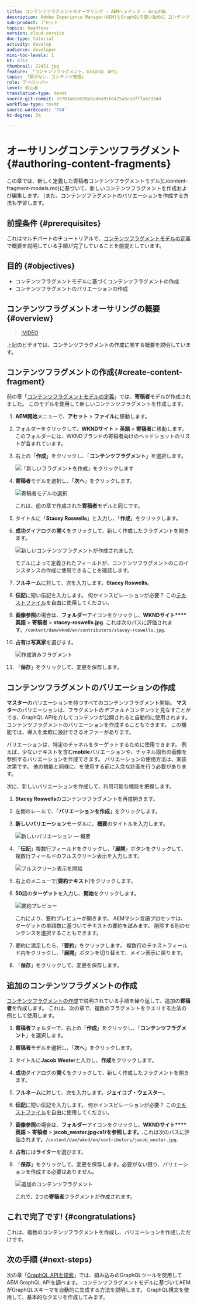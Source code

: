 ```yaml
---
title: コンテンツフラグメントのオーサリング — AEMヘッドレス — GraphQL
description: Adobe Experience Manager(AEM)とGraphQLの使い始めに コンテンツフラグメントモデルに基づいて、新しいコンテンツフラグメントを作成および編集します。 コンテンツフラグメントのバリエーションを作成する方法を説明します。
sub-product: アセット
topics: headless
version: cloud-service
doc-type: tutorial
activity: develop
audience: developer
mini-toc-levels: 1
kt: 6713
thumbnail: 22451.jpg
feature: 「コンテンツフラグメント、GraphQL API」
topic: 「頭がない、コンテンツ管理」
role: デベロッパー
level: 初心者
translation-type: tm+mt
source-git-commit: 7d7034026826a5a46a91b6425a5cebfffab2934d
workflow-type: tm+mt
source-wordcount: '794'
ht-degree: 3%

---
```



# オーサリングコンテンツフラグメント{#authoring-content-fragments}

この章では、新しく定義した寄稿者コンテンツフラグメントモデル](./content-fragment-models.md)に基づいて、新しいコンテンツフラグメントを作成および編集します。 [また、コンテンツフラグメントのバリエーションを作成する方法も学習します。

## 前提条件 {#prerequisites}

これはマルチパートのチュートリアルで、[コンテンツフラグメントモデルの定義](./content-fragment-models.md)で概要を説明している手順が完了していることを前提としています。

## 目的 {#objectives}

* コンテンツフラグメントモデルに基づくコンテンツフラグメントの作成
* コンテンツフラグメントのバリエーションの作成

## コンテンツフラグメントオーサリングの概要{#overview}

>[!VIDEO](https://video.tv.adobe.com/v/22451/?quality=12&learn=on)

上記のビデオでは、コンテンツフラグメントの作成に関する概要を説明しています。

## コンテンツフラグメントの作成{#create-content-fragment}

前の章「[コンテンツフラグメントモデルの定義](./content-fragment-models.md)」では、**寄稿者**&#x200B;モデルが作成されました。 このモデルを使用して新しいコンテンツフラグメントを作成します。

1. **AEM開始**&#x200B;メニューで、**アセット** > **ファイル**&#x200B;に移動します。
1. フォルダーをクリックして、**WKNDサイト** > **英語** > **寄稿者**&#x200B;に移動します。 このフォルダーには、WKNDブランドの寄稿者向けのヘッドショットのリストが含まれています。

1. 右上の「**作成**」をクリックし、「**コンテンツフラグメント**」を選択します。

   ![「新しいフラグメントを作成」をクリックします](assets/author-content-fragments/create-content-fragment-menu.png)

1. **寄稿者**&#x200B;モデルを選択し、「**次へ**」をクリックします。

   ![寄稿者モデルの選択](assets/author-content-fragments/select-contributor-model.png)

   これは、前の章で作成された&#x200B;**寄稿者**&#x200B;モデルと同じです。

1. タイトルに「**Stacey Roswells**」と入力し、「**作成**」をクリックします。
1. **成功**&#x200B;ダイアログの&#x200B;**開く**&#x200B;をクリックして、新しく作成したフラグメントを開きます。

   ![新しいコンテンツフラグメントが作成されました](assets/author-content-fragments/new-content-fragment.png)

   モデルによって定義されたフィールドが、コンテンツフラグメントのこのインスタンスの作成に使用できることを確認します。

1. **フルネーム**&#x200B;に対して、次を入力します。**Stacey Roswells**。
1. **伝記**&#x200B;に短い伝記を入力します。 何かインスピレーションが必要？ この[テキストファイル](assets/author-content-fragments/stacey-roswells-bio.txt)を自由に使用してください。
1. **画像参照**&#x200B;の場合は、**フォルダー**&#x200B;アイコンをクリックし、**WKNDサイト****英語** > **寄稿者** > **stacey-roswells.jpg**. これは次のパスに評価されます。`/content/dam/wknd/en/contributors/stacey-roswells.jpg`.
1. **占有**&#x200B;は&#x200B;**写真家**&#x200B;を選びます。

   ![作成済みフラグメント](assets/author-content-fragments/stacye-roswell-fragment-authored.png)

1. 「**保存**」をクリックして、変更を保存します。

## コンテンツフラグメントのバリエーションの作成

**マスター**&#x200B;のバリエーションを持つすべてのコンテンツフラグメント開始。 **マスター**&#x200B;のバリエーションは、フラグメントの&#x200B;*デフォルト*&#x200B;コンテンツと見なすことができ、GraphQL APIを介してコンテンツが公開されると自動的に使用されます。 コンテンツフラグメントのバリエーションを作成することもできます。 この機能では、導入を柔軟に設計できるオファーがあります。

バリエーションは、特定のチャネルをターゲットするために使用できます。 例えば、少ないテキストを含む&#x200B;**mobile**&#x200B;バリエーションや、チャネル固有の画像を参照するバリエーションを作成できます。 バリエーションの使用方法は、実装次第です。 他の機能と同様に、を使用する前に入念な計画を行う必要があります。

次に、新しいバリエーションを作成して、利用可能な機能を把握します。

1. **Stacey Roswells**&#x200B;のコンテンツフラグメントを再度開きます。
1. 左側のレールで、「**バリエーションを作成**」をクリックします。
1. **新しいバリエーション**&#x200B;モーダルに、**概要**&#x200B;のタイトルを入力します。

   ![新しいバリエーション — 概要](assets/author-content-fragments/new-variation-summary.png)

1. 「**伝記**」複数行フィールドをクリックし、「**展開**」ボタンをクリックして、複数行フィールドのフルスクリーン表示を入力します。

   ![フルスクリーン表示を開始](assets/author-content-fragments/enter-full-screen-view.png)

1. 右上のメニューで[**要約テキスト**]をクリックします。

1. **50**&#x200B;語の&#x200B;**ターゲット**&#x200B;を入力し、**開始**&#x200B;をクリックします。

   ![要約プレビュー](assets/author-content-fragments/summarize-text-preview.png)

   これにより、要約プレビューが開きます。 AEMマシン言語プロセッサは、ターゲットの単語数に基づいてテキストの要約を試みます。 削除する別のセンテンスを選択することもできます。

1. 要約に満足したら、「**要約**」をクリックします。 複数行のテキストフィールド内をクリックし、「**展開**」ボタンを切り替えて、メイン表示に戻ります。

1. 「**保存**」をクリックして、変更を保存します。

## 追加のコンテンツフラグメントの作成

[コンテンツフラグメントの作成](#create-content-fragment)で説明されている手順を繰り返して、追加の&#x200B;**寄稿者**&#x200B;を作成します。 これは、次の章で、複数のフラグメントをクエリする方法の例として使用します。

1. **寄稿者**&#x200B;フォルダーで、右上の「**作成**」をクリックし、「**コンテンツフラグメント**」を選択します。
1. **寄稿者**&#x200B;モデルを選択し、「**次へ**」をクリックします。
1. タイトルに&#x200B;**Jacob Wester**&#x200B;と入力し、**作成**&#x200B;をクリックします。
1. **成功**&#x200B;ダイアログの&#x200B;**開く**&#x200B;をクリックして、新しく作成したフラグメントを開きます。
1. **フルネーム**&#x200B;に対して、次を入力します。**ジェイコブ・ウェスター**。
1. **伝記**&#x200B;に短い伝記を入力します。 何かインスピレーションが必要？ この[テキストファイル](assets/author-content-fragments/jacob-wester.txt)を自由に使用してください。
1. **画像参照**&#x200B;の場合は、**フォルダー**&#x200B;アイコンをクリックし、**WKNDサイト****英語** > **寄稿者** > **jacob_wester.jpg&lt;a1/を参照します。.**&#x200B;これは次のパスに評価されます。`/content/dam/wknd/en/contributors/jacob_wester.jpg`.
1. **占有**&#x200B;には&#x200B;**ライター**&#x200B;を選びます。
1. 「**保存**」をクリックして、変更を保存します。必要がない限り、バリエーションを作成する必要はありません。

   ![追加のコンテンツフラグメント](assets/author-content-fragments/additional-content-fragment.png)

   これで、2つの&#x200B;**寄稿者**&#x200B;フラグメントが作成されます。

## これで完了です! {#congratulations}

これは、複数のコンテンツフラグメントを作成し、バリエーションを作成しただけです。

## 次の手順 {#next-steps}

次の章「[GraphQL APIを探索](explore-graphql-api.md)」では、組み込みのGraphQLツールを使用してAEM GraphQL APIを調べます。 コンテンツフラグメントモデルに基づいてAEMがGraphQLスキーマを自動的に生成する方法を説明します。 GraphQL構文を使用して、基本的なクエリを作成してみます。